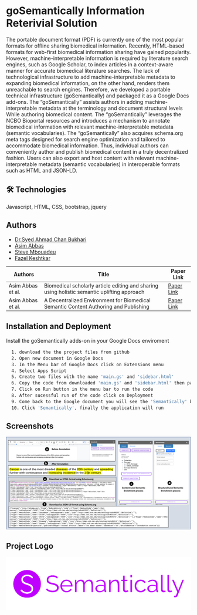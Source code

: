 
# goSemantically Information Reterivial Solution

The portable document format (PDF) is currently one of the most popular formats for offline sharing biomedical information. Recently, HTML-based formats for web-first biomedical information sharing have gained popularity. However, machine-interpretable information is required by literature search engines, such as Google Scholar, to index articles in a context-aware manner for accurate biomedical literature searches. The lack of technological infrastructure to add machine-interpretable metadata to expanding biomedical information, on the other hand, renders them unreachable to search engines. Therefore, we developed a portable technical infrastructure (goSemantically) and packaged it as a Google Docs add-ons. The “goSemantically” assists authors in adding machine-interpretable metadata at the terminology and document structural levels While authoring biomedical content. The “goSemantically” leverages the NCBO Bioportal resources and introduces a mechanism to annotate biomedical information with relevant machine-interpretable metadata (semantic vocabularies). The “goSemantically” also acquires schema.org meta tags designed for search engine optimization and tailored to accommodate biomedical information. Thus, individual authors can conveniently author and publish biomedical content in a truly decentralized fashion. Users can also export and host content with relevant machine-interpretable metadata (semantic vocabularies) in interoperable formats such as HTML and JSON-LD.


## 🛠 Technologies
Javascript, HTML, CSS, bootstrap, jquery


## Authors

- [Dr.Syed Ahmad Chan Bukhari](https://www.stjohns.edu/academics/faculty/syed-ahmad-chan-bukhari)
- [Asim Abbas](https://www.linkedin.com/in/asim-abbas-b2891ab8/)
- [Steve Mbouadeu](https://www.linkedin.com/in/stevembouadeu/)
- [Fazel Keshtkar](https://www.stjohns.edu/academics/faculty/fazel-keshtkar)

| Authors | Title | Paper Link |
| --- | --- | --- |
| Asim Abbas et al. | Biomedical scholarly article editing and sharing using holistic semantic uplifting approach | [Paper Link](https://scholar.google.com/citations?view_op=view_citation&hl=en&user=gNtO-mYAAAAJ&sortby=pubdate&citation_for_view=gNtO-mYAAAAJ:Zph67rFs4hoC) |
| Asim Abbas et al. | A Decentralized Environment for Biomedical Semantic Content Authoring and Publishing | [Paper Link](https://scholar.google.com/citations?view_op=view_citation&hl=en&user=gNtO-mYAAAAJ&sortby=pubdate&citation_for_view=gNtO-mYAAAAJ:4DMP91E08xMC) |

## Installation and Deployment

Install the goSemantically adds-on in your Google Docs enviroment

```bash
  1. download the the project files from github
  2. Open new document in Google Docs
  3. In the Menu bar of Google Docs click on Extensions menu
  4. Select Apps Script
  5. Create two files with the name 'main.gs' and 'sidebar.html'
  6. Copy the code from downloaded 'main.gs' and 'sidebar.html' then past
  7. Click on Run button in the menu bar to run the code
  8. After sucessful run of the code click on Deployment
  9. Come back to the Google document you will see the 'Semantically' button in the menu bar
  10. Click 'Semantically', finally the application will run
```
    
## Screenshots

![App Screenshot](image/demo.png)


## Project Logo
![Logo](image/logo.png)

